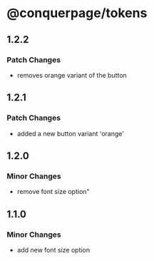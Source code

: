 # @conquerpage/tokens

## 1.2.2

### Patch Changes

- removes orange variant of the button

## 1.2.1

### Patch Changes

- added a new button variant 'orange'

## 1.2.0

### Minor Changes

- remove font size option"

## 1.1.0

### Minor Changes

- add new font size option
